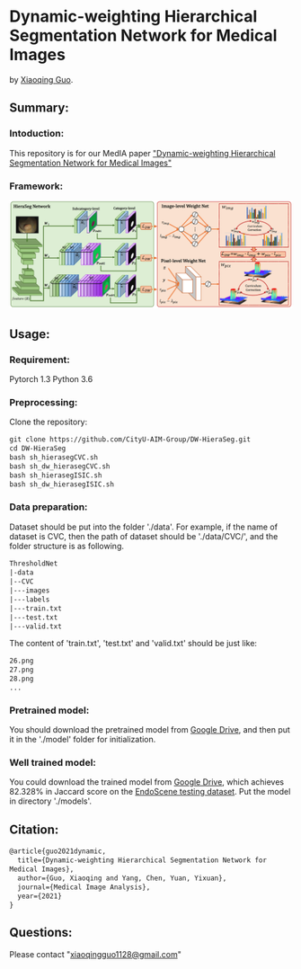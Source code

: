 # Dynamic-weighting Hierarchical Segmentation Network for Medical Images

by [Xiaoqing Guo](https://guo-xiaoqing.github.io/).

## Summary:

### Intoduction:
This repository is for our MedIA paper ["Dynamic-weighting Hierarchical Segmentation Network for Medical Images"](https://www.sciencedirect.com/science/article/abs/pii/S1361841521002413)

### Framework:
![](https://github.com/CityU-AIM-Group/DW-HieraSeg/blob/main/Figs/network.png)

## Usage:
### Requirement:
Pytorch 1.3
Python 3.6

### Preprocessing:
Clone the repository:
```
git clone https://github.com/CityU-AIM-Group/DW-HieraSeg.git
cd DW-HieraSeg 
bash sh_hierasegCVC.sh
bash sh_dw_hierasegCVC.sh
bash sh_hierasegISIC.sh
bash sh_dw_hierasegISIC.sh
```

### Data preparation:
Dataset should be put into the folder './data'. For example, if the name of dataset is CVC, then the path of dataset should be './data/CVC/', and the folder structure is as following.
```
ThresholdNet
|-data
|--CVC
|---images
|---labels
|---train.txt
|---test.txt
|---valid.txt
```
The content of 'train.txt', 'test.txt' and 'valid.txt' should be just like:
```
26.png
27.png
28.png
...
```

### Pretrained model:
You should download the pretrained model from [Google Drive](https://drive.google.com/file/d/1yeZxwV6dYHQJmj2i5x9PnB6u-rqvlkCj/view?usp=sharing), and then put it in the './model' folder for initialization. 

### Well trained model:
You could download the trained model from [Google Drive](https://drive.google.com/file/d/1YjwOYYJxl-Vv3UEgblZaExPgLK74RvI6/view?usp=sharing), which achieves 82.328% in Jaccard score on the [EndoScene testing dataset](https://www.hindawi.com/journals/jhe/2017/4037190/). Put the model in directory './models'.

## Citation:
```
@article{guo2021dynamic,
  title={Dynamic-weighting Hierarchical Segmentation Network for Medical Images},
  author={Guo, Xiaoqing and Yang, Chen, Yuan, Yixuan},
  journal={Medical Image Analysis},
  year={2021}
}
```

## Questions:
Please contact "xiaoqingguo1128@gmail.com" 
